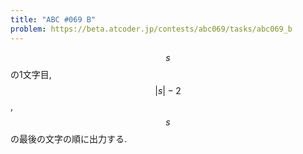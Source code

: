 ```yaml
---
title: "ABC #069 B"
problem: https://beta.atcoder.jp/contests/abc069/tasks/abc069_b
---
```

$$ s $$ の1文字目, $$ \vert s \vert - 2 $$, $$ s $$ の最後の文字の順に出力する.
